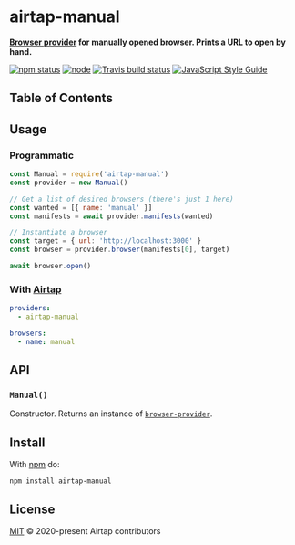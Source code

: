 # airtap-manual

**[Browser provider](https://github.com/airtap/browser-provider) for manually opened browser. Prints a URL to open by hand.**

[![npm status](http://img.shields.io/npm/v/airtap-manual.svg)](https://www.npmjs.org/package/airtap-manual)
[![node](https://img.shields.io/node/v/airtap-manual.svg)](https://www.npmjs.org/package/airtap-manual)
[![Travis build status](https://img.shields.io/travis/com/airtap/manual.svg?label=travis)](http://travis-ci.com/airtap/manual)
[![JavaScript Style Guide](https://img.shields.io/badge/code_style-standard-brightgreen.svg)](https://standardjs.com)

## Table of Contents

## Usage

### Programmatic

```js
const Manual = require('airtap-manual')
const provider = new Manual()

// Get a list of desired browsers (there's just 1 here)
const wanted = [{ name: 'manual' }]
const manifests = await provider.manifests(wanted)

// Instantiate a browser
const target = { url: 'http://localhost:3000' }
const browser = provider.browser(manifests[0], target)

await browser.open()
```

### With [Airtap](https://github.com/airtap/airtap)

```yaml
providers:
  - airtap-manual

browsers:
  - name: manual
```

## API

### `Manual()`

Constructor. Returns an instance of [`browser-provider`](https://github.com/airtap/browser-provider).

## Install

With [npm](https://npmjs.org) do:

```
npm install airtap-manual
```

## License

[MIT](LICENSE) © 2020-present Airtap contributors
